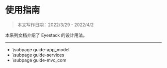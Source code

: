 # 使用指南

> 本文写作日期：2022/3/29 - 2022/4/2

本系列文档介绍了 Eyestack 的设计用法。

---

- \subpage guide-app_model
- \subpage guide-services
- \subpage guide-mvc_com
